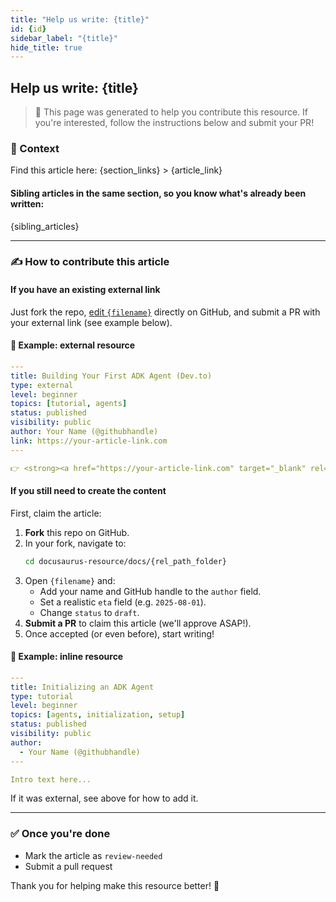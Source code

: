```yaml
---
title: "Help us write: {title}"
id: {id}
sidebar_label: "{title}"
hide_title: true
---
```


## Help us write: {title}

> 📄 This page was generated to help you contribute this resource. If you're interested, follow the instructions below and submit your PR!

### 🧩 Context

Find this article here: {section_links} > {article_link}

#### Sibling articles in the same section, so you know what's already been written:
{sibling_articles}

---

### ✍️ How to contribute this article

#### If you have an existing external link
Just fork the repo, [edit `{filename}`]({file_edit_link}) directly on GitHub, and submit a PR with your external link (see example below).

#### 🔁 Example: external resource
```yaml
---
title: Building Your First ADK Agent (Dev.to)
type: external
level: beginner
topics: [tutorial, agents]
status: published
visibility: public
author: Your Name (@githubhandle)
link: https://your-article-link.com
---

👉 <strong><a href="https://your-article-link.com" target="_blank" rel="noopener noreferrer">Read the full tutorial</a></strong>
```

#### If you still need to create the content
First, claim the article:
1. **Fork** this repo on GitHub.
2. In your fork, navigate to:
   ```bash
   cd docusaurus-resource/docs/{rel_path_folder}
   ```
3. Open `{filename}` and:
   - Add your name and GitHub handle to the `author` field.
   - Set a realistic `eta` field (e.g. `2025-08-01`).
   - Change `status` to `draft`.
4. **Submit a PR** to claim this article (we'll approve ASAP!).
5. Once accepted (or even before), start writing!

#### 🧠 Example: inline resource
```yaml
---
title: Initializing an ADK Agent
type: tutorial
level: beginner
topics: [agents, initialization, setup]
status: published
visibility: public
author:
  - Your Name (@githubhandle)
---

Intro text here...
```

If it was external, see above for how to add it.

---

### ✅ Once you're done
- Mark the article as `review-needed`
- Submit a pull request

Thank you for helping make this resource better! 💚 